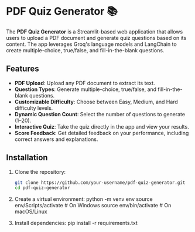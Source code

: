 # PDF Quiz Generator 📚

The **PDF Quiz Generator** is a Streamlit-based web application that allows users to upload a PDF document and generate quiz questions based on its content. The app leverages Groq's language models and LangChain to create multiple-choice, true/false, and fill-in-the-blank questions.

## Features

- **PDF Upload**: Upload any PDF document to extract its text.
- **Question Types**: Generate multiple-choice, true/false, and fill-in-the-blank questions.
- **Customizable Difficulty**: Choose between Easy, Medium, and Hard difficulty levels.
- **Dynamic Question Count**: Select the number of questions to generate (1–20).
- **Interactive Quiz**: Take the quiz directly in the app and view your results.
- **Score Feedback**: Get detailed feedback on your performance, including correct answers and explanations.

## Installation

1. Clone the repository:
   ```bash
   git clone https://github.com/your-username/pdf-quiz-generator.git
   cd pdf-quiz-generator

2. Create a virtual environment:
python -m venv env
source env/Scripts/activate  # On Windows
source env/bin/activate      # On macOS/Linux

3. Install dependencies:
pip install -r requirements.txt
